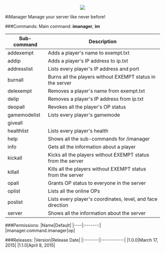 <p align="center">
  <img src="https://raw.githubusercontent.com/Gamecrafter/PocketMine-Plugins/master/iManager/images/icon.png?raw=true"/>
</p>
#iManager
Manage your server like never before!

###Commands:
Main command: **imanager**, **im**

|Sub-command|Description|
|----|-----------|
|addexempt|Adds a player's name to exempt.txt|
|addip|Adds a player's IP address to ip.txt|
|addresslist|Lists every player's IP address and port|
|burnall|Burns all the players without EXEMPT status in the server|
|delexempt|Removes a player's name from exempt.txt|
|delip|Removes a player's IP address from ip.txt|
|deopall|Revokes all the player's OP status|
|gamemodelist|Lists every player's gamemode|
|giveall||
|healthlist|Lists every player's health|
|help|Shows all the sub-commands for /imanager|
|info|Gets all the information about a player|
|kickall|Kicks all the players without EXEMPT status from the server|
|killall|Kills all the players without EXEMPT status from the server|
|opall|Grants OP status to everyone in the server|
|oplist|Lists all the online OPs|
|poslist|Lists every player's coordinates, level, and face direction|
|server|Shows all the information about the server|

###Permissions:
|Name|Default|
|----|:-------:|
|imanager.command.imanager|op|

###Releases:
|Version|Release Date|
|:-------:|------------|
|1.0.0|March 17, 2015|
|1.1.0|April 8, 2015|
